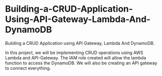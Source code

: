 # Building-a-CRUD-Application-Using-API-Gateway-Lambda-And-DynamoDB
Building a CRUD Application using API Gateway, Lambda And DynamoDB.

In this project, we will be implementing CRUD operations using AWS Lambda and API-Gateway.
The IAM role created will allow the lambda function to access the DynamoDB.
We will also be creating an API gateway to connect everything.

